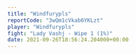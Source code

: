 ```yaml
---
title: "Windfurypls"
reportCode: "3wQm1cVkab6YKLzt"
player: "Windfurypls"
fight: "Lady Vashj - Wipe 1 (1%)"
date: 2021-09-26T18:56:24.204000+00:00
---
```

